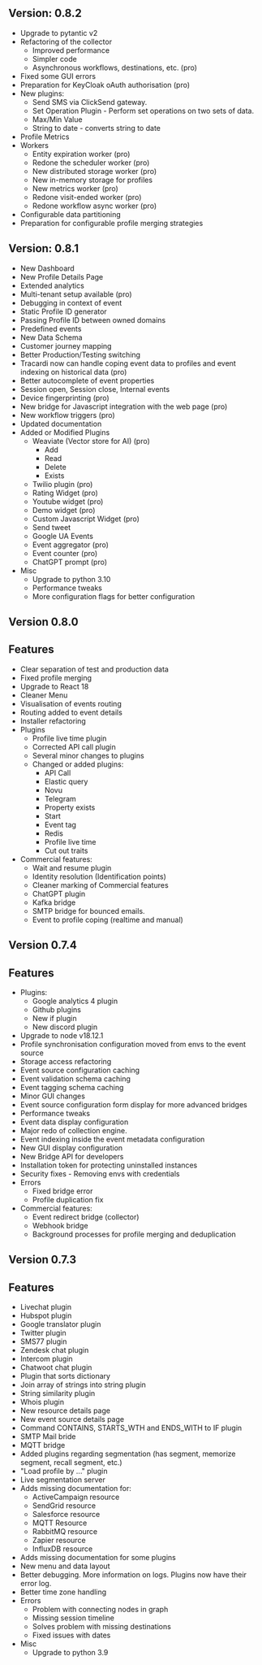 Version: 0.8.2
----------------------------------------------------------
* Upgrade to pytantic v2
* Refactoring of the collector
  * Improved performance
  * Simpler code
  * Asynchronous workflows, destinations, etc. (pro)
* Fixed some GUI errors
* Preparation for KeyCloak oAuth authorisation (pro)
* New plugins:
  * Send SMS via ClickSend gateway.
  * Set Operation Plugin - Perform set operations on two sets of data.
  * Max/Min Value
  * String to date - converts string to date
* Profile Metrics
* Workers
  * Entity expiration worker (pro)
  * Redone the scheduler worker (pro)
  * New distributed storage worker (pro)
  * New in-memory storage for profiles
  * New metrics worker (pro)
  * Redone visit-ended worker (pro)
  * Redone workflow async worker (pro)
* Configurable data partitioning
* Preparation for configurable profile merging strategies


Version: 0.8.1
----------------------------------------------------------
* New Dashboard
* New Profile Details Page
* Extended analytics
* Multi-tenant setup available (pro)
* Debugging in context of event
* Static Profile ID generator
* Passing Profile ID between owned domains
* Predefined events 
* New Data Schema
* Customer journey mapping
* Better Production/Testing switching
* Tracardi now can handle coping event data to profiles and event indexing on historical data (pro)
* Better autocomplete of event properties
* Session open, Session close, Internal events
* Device fingerprinting (pro)
* New bridge for Javascript integration with the web page (pro)
* New workflow triggers (pro)
* Updated documentation
* Added or Modified Plugins
  * Weaviate (Vector store for AI) (pro)
    * Add
    * Read
    * Delete
    * Exists
  * Twilio plugin (pro)
  * Rating Widget (pro)
  * Youtube widget (pro)
  * Demo widget (pro)
  * Custom Javascript Widget (pro)
  * Send tweet
  * Google UA Events
  * Event aggregator (pro)
  * Event counter (pro)
  * ChatGPT prompt (pro)
* Misc
  * Upgrade to python 3.10
  * Performance tweaks
  * More configuration flags for better configuration

Version 0.8.0
----------------------------------------------------------

## Features

* Clear separation of test and production data
* Fixed profile merging
* Upgrade to React 18
* Cleaner Menu
* Visualisation of events routing 
* Routing added to event details
* Installer refactoring
* Plugins
  * Profile live time plugin
  * Corrected API call plugin
  * Several minor changes to plugins
  * Changed or added plugins:
    * API Call
    * Elastic query
    * Novu
    * Telegram
    * Property exists
    * Start
    * Event tag
    * Redis
    * Profile live time
    * Cut out traits
* Commercial features:
  * Wait and resume plugin
  * Identity resolution (Identification points)
  * Cleaner marking of Commercial features
  * ChatGPT plugin
  * Kafka bridge 
  * SMTP bridge for bounced emails.
  * Event to profile coping (realtime and manual)


Version 0.7.4
----------------------------------------------------------

## Features

* Plugins:
  * Google analytics 4 plugin
  * Github plugins
  * New if plugin
  * New discord plugin
* Upgrade to node v18.12.1
* Profile synchronisation configuration moved from envs to the event source
* Storage access refactoring
* Event source configuration caching
* Event validation schema caching
* Event tagging schema caching
* Minor GUI changes
* Event source configuration form display for more advanced bridges
* Performance tweaks
* Event data display configuration 
* Major redo of collection engine.
* Event indexing inside the event metadata configuration
* New GUI display configuration 
* New Bridge API for developers
* Installation token for protecting uninstalled instances
* Security fixes - Removing envs with credentials
* Errors
  * Fixed bridge error
  * Profile duplication fix
* Commercial features:
  * Event redirect bridge (collector)
  * Webhook bridge
  * Background processes for profile merging and deduplication

Version 0.7.3
----------------------------------------------------------

## Features

* Livechat plugin
* Hubspot plugin
* Google translator plugin
* Twitter plugin
* SMS77 plugin
* Zendesk chat plugin
* Intercom plugin
* Chatwoot chat plugin
* Plugin that sorts dictionary
* Join array of strings into string plugin
* String similarity plugin
* Whois plugin
* New resource details page
* New event source details page
* Command CONTAINS, STARTS_WTH and ENDS_WITH to IF plugin
* SMTP Mail bride
* MQTT bridge
* Added plugins regarding segmentation (has segment, memorize segment, recall segment, etc.)
* "Load profile by ..." plugin
* Live segmentation server
* Adds missing documentation for:
  * ActiveCampaign resource
  * SendGrid resource
  * Salesforce resource
  * MQTT Resource
  * RabbitMQ resource 
  * Zapier resource
  * InfluxDB resource
* Adds missing documentation for some plugins
* New menu and data layout
* Better debugging. More information on logs. Plugins now have their error log.
* Better time zone handling
* Errors
  * Problem with connecting nodes in graph 
  * Missing session timeline
  * Solves problem with missing destinations
  * Fixed issues with dates
* Misc
  * Upgrade to python 3.9
